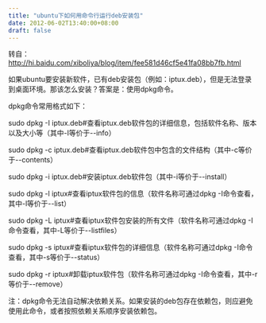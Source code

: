 ```yaml
---
title: "ubuntu下如何用命令行运行deb安装包"
date: 2012-06-02T13:40:00+08:00
draft: false
---
```


转自：<http://hi.baidu.com/xiboliya/blog/item/fee581d46cf5e41fa08bb7fb.html>


如果ubuntu要安装新软件，已有deb安装包（例如：iptux.deb），但是无法登录到桌面环境。那该怎么安装？答案是：使用dpkg命令。  

dpkg命令常用格式如下：  

sudo dpkg -I iptux.deb#查看iptux.deb软件包的详细信息，包括软件名称、版本以及大小等（其中-I等价于--info）  

sudo dpkg -c iptux.deb#查看iptux.deb软件包中包含的文件结构（其中-c等价于--contents）  

sudo dpkg -i iptux.deb#安装iptux.deb软件包（其中-i等价于--install）  

sudo dpkg -l iptux#查看iptux软件包的信息（软件名称可通过dpkg -I命令查看，其中-l等价于--list）  

sudo dpkg -L iptux#查看iptux软件包安装的所有文件（软件名称可通过dpkg -I命令查看，其中-L等价于--listfiles）  

sudo dpkg -s iptux#查看iptux软件包的详细信息（软件名称可通过dpkg -I命令查看，其中-s等价于--status）  

sudo dpkg -r iptux#卸载iptux软件包（软件名称可通过dpkg -I命令查看，其中-r等价于--remove）  

注：dpkg命令无法自动解决依赖关系。如果安装的deb包存在依赖包，则应避免使用此命令，或者按照依赖关系顺序安装依赖包。  




